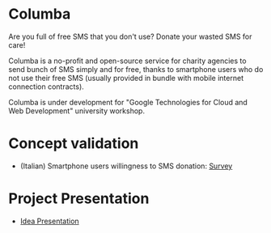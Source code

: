# Columba

Are you full of free SMS that you don't use? Donate your wasted SMS for care! 

Columba is a no-profit and open-source service for charity agencies to send bunch of SMS simply and for free, thanks to smartphone users who do not use their free SMS (usually provided in bundle with mobile internet connection contracts).

Columba is under development for "Google Technologies for Cloud and Web Development" university workshop.

Concept validation
==============
- (Italian) Smartphone users willingness to SMS donation:  [Survey](https://docs.google.com/forms/d/1RPH7VZnYXCnO06nSSoUQWoPMnBNamJU_mpokyxE5JCk/viewform)

Project Presentation
==============
- [Idea Presentation](https://docs.google.com/presentation/d/17rD1E-jecodD0Xn6OHY4I-4PqranIXT8noGd9qQkYWc/present?slide)
